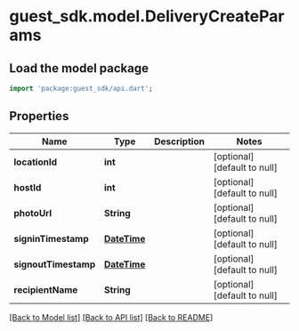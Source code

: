 # guest_sdk.model.DeliveryCreateParams

## Load the model package
```dart
import 'package:guest_sdk/api.dart';
```

## Properties
Name | Type | Description | Notes
------------ | ------------- | ------------- | -------------
**locationId** | **int** |  | [optional] [default to null]
**hostId** | **int** |  | [optional] [default to null]
**photoUrl** | **String** |  | [optional] [default to null]
**signinTimestamp** | [**DateTime**](DateTime.md) |  | [optional] [default to null]
**signoutTimestamp** | [**DateTime**](DateTime.md) |  | [optional] [default to null]
**recipientName** | **String** |  | [optional] [default to null]

[[Back to Model list]](../README.md#documentation-for-models) [[Back to API list]](../README.md#documentation-for-api-endpoints) [[Back to README]](../README.md)


